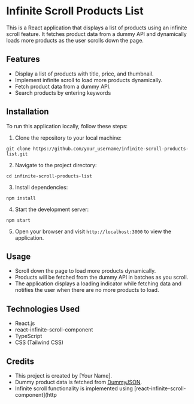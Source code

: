 # Infinite Scroll Products List

This is a React application that displays a list of products using an infinite scroll feature. It fetches product data from a dummy API and dynamically loads more products as the user scrolls down the page.

## Features

- Display a list of products with title, price, and thumbnail.
- Implement infinite scroll to load more products dynamically.
- Fetch product data from a dummy API.
- Search products by entering keywords

## Installation

To run this application locally, follow these steps:

1. Clone the repository to your local machine:

```
git clone https://github.com/your_username/infinite-scroll-products-list.git
```

2. Navigate to the project directory:

```
cd infinite-scroll-products-list
```

3. Install dependencies:

```
npm install
```

4. Start the development server:

```
npm start
```

5. Open your browser and visit `http://localhost:3000` to view the application.

## Usage

- Scroll down the page to load more products dynamically.
- Products will be fetched from the dummy API in batches as you scroll.
- The application displays a loading indicator while fetching data and notifies the user when there are no more products to load.

## Technologies Used

- React.js
- react-infinite-scroll-component
- TypeScript
- CSS (Tailwind CSS)

## Credits

- This project is created by [Your Name].
- Dummy product data is fetched from [DummyJSON](https://dummyjson.com/).
- Infinite scroll functionality is implemented using [react-infinite-scroll-component](http
